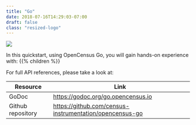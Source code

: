 ```yaml
---
title: "Go"
date: 2018-07-16T14:29:03-07:00
draft: false
class: "resized-logo"
---
```


![](/images/go-opencensus.png)

In this quickstart, using OpenCensus Go, you will gain hands-on experience with:
{{% children %}}

For full API references, please take a look at:

Resource|Link
---|---
GoDoc|https://godoc.org/go.opencensus.io
Github repository|https://github.com/census-instrumentation/opencensus-go
